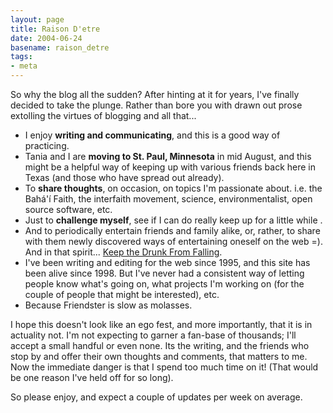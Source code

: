 ```yaml
---
layout: page
title: Raison D'etre
date: 2004-06-24
basename: raison_detre
tags:
- meta
---
```


So why the blog all the sudden? After hinting at it for years, I've finally 
  decided to take the plunge. Rather than bore you with drawn out prose extolling 
  the virtues of blogging and all that...

<ul>
  <li>I enjoy <b>writing and communicating</b>, and this is a good way 
    of practicing.</li>
  <li>Tania and I are <b>moving to St. Paul, Minnesota</b> in mid August, 
    and this might be a helpful way of keeping up with various friends back here 
    in Texas (and those who have spread out already).</li>
  <li>To <b>share thoughts</b>, on occasion, on topics I'm passionate 
    about. i.e. the Bah&aacute;'&iacute; Faith, the interfaith movement, science, 
    environmentalist, open source software, etc.</li>
  <li>Just to <b>challenge myself</b>, see if I can do really keep up 
    for a little while .</li>
  <li>And to periodically entertain friends and family alike, or, rather, to share 
    with them newly discovered ways of entertaining oneself on the web =). And 
    in that spirit... <a href="http://www.wagenschenke.ch/">Keep the Drunk From 
    Falling</a>.</li>
  <li>I've been writing and editing for the web since 1995, and this site has 
    been alive since 1998. But I've never had a consistent way of letting people 
    know what's going on, what projects I'm working on (for the couple of people 
    that might be interested), etc.</li>
  <li>Because Friendster is slow as molasses.</li>
</ul>

I hope this doesn't look like an ego fest, and more importantly, that it is 
in actuality not. I'm not expecting to garner a fan-base of thousands; I'll 
accept a small handful or even none. Its the writing, and the friends who stop 
by and offer their own thoughts and comments, that matters to me. Now the immediate 
danger is that I spend too much time on it! (That would be one reason I've held 
off for so long).

So please enjoy, and expect a couple of updates per week on average.
